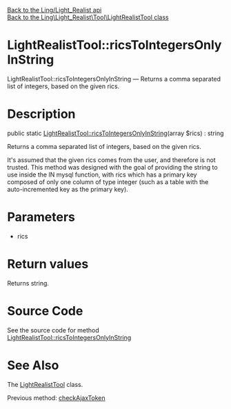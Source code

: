 [Back to the Ling/Light_Realist api](https://github.com/lingtalfi/Light_Realist/blob/master/doc/api/Ling/Light_Realist.md)<br>
[Back to the Ling\Light_Realist\Tool\LightRealistTool class](https://github.com/lingtalfi/Light_Realist/blob/master/doc/api/Ling/Light_Realist/Tool/LightRealistTool.md)


LightRealistTool::ricsToIntegersOnlyInString
================



LightRealistTool::ricsToIntegersOnlyInString — Returns a comma separated list of integers, based on the given rics.




Description
================


public static [LightRealistTool::ricsToIntegersOnlyInString](https://github.com/lingtalfi/Light_Realist/blob/master/doc/api/Ling/Light_Realist/Tool/LightRealistTool/ricsToIntegersOnlyInString.md)(array $rics) : string




Returns a comma separated list of integers, based on the given rics.

It's assumed that the given rics comes from the user, and therefore is not trusted.
This method was designed with the goal of providing the string to use inside the IN mysql function,
with rics which has a primary key composed of only one column of type integer (such as a table
with the auto-incremented key as the primary key).




Parameters
================


- rics

    


Return values
================

Returns string.








Source Code
===========
See the source code for method [LightRealistTool::ricsToIntegersOnlyInString](https://github.com/lingtalfi/Light_Realist/blob/master/Tool/LightRealistTool.php#L113-L124)


See Also
================

The [LightRealistTool](https://github.com/lingtalfi/Light_Realist/blob/master/doc/api/Ling/Light_Realist/Tool/LightRealistTool.md) class.

Previous method: [checkAjaxToken](https://github.com/lingtalfi/Light_Realist/blob/master/doc/api/Ling/Light_Realist/Tool/LightRealistTool/checkAjaxToken.md)<br>

